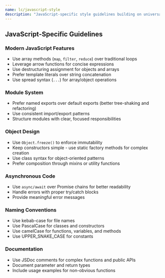 ```yaml
---
name: lc/javascript-style
description: "JavaScript-specific style guidelines building on universal code principles"
---
```


## JavaScript-Specific Guidelines

### Modern JavaScript Features
- Use array methods (`map`, `filter`, `reduce`) over traditional loops
- Leverage arrow functions for concise expressions
- Use destructuring assignment for objects and arrays
- Prefer template literals over string concatenation
- Use spread syntax (`...`) for array/object operations

### Module System
- Prefer named exports over default exports (better tree-shaking and refactoring)
- Use consistent import/export patterns
- Structure modules with clear, focused responsibilities

### Object Design
- Use `Object.freeze()` to enforce immutability
- Keep constructors simple - use static factory methods for complex creation
- Use class syntax for object-oriented patterns
- Prefer composition through mixins or utility functions

### Asynchronous Code
- Use `async/await` over Promise chains for better readability
- Handle errors with proper try/catch blocks
- Provide meaningful error messages

### Naming Conventions
- Use kebab-case for file names
- Use PascalCase for classes and constructors
- Use camelCase for functions, variables, and methods
- Use UPPER_SNAKE_CASE for constants

### Documentation
- Use JSDoc comments for complex functions and public APIs
- Document parameter and return types
- Include usage examples for non-obvious functions
